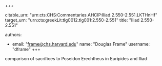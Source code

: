 +++


citable_urn: "urn:cts:CHS:Commentaries.AHCIP:Iliad.2.550-2.551.LKTHnHf"
target_urn: "urn:cts:greekLit:tlg0012.tlg001:2.550-2.551"
title: "Iliad 2.550-2.551"

authors:
- email: "frame@chs.harvard.edu"
  name: "Douglas Frame"
  username: "dframe"
+++

<p>comparison of sacrifices to Poseidon Erechtheus in Euripides and Iliad</p>